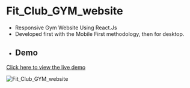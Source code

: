 ﻿# Fit_Club_GYM_website
- Responsive Gym Website Using React.Js 
- Developed first with the Mobile First methodology, then for desktop.
- ## Demo  
<a href="https://elian-abboud.github.io/new_portfolio/" target="_blank">Click here to view the live demo</a>


![Fit_Club_GYM_website](/1.png)

